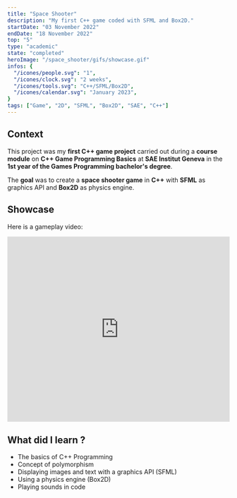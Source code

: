 ```yaml
---
title: "Space Shooter"
description: "My first C++ game coded with SFML and Box2D."
startDate: "03 November 2022"
endDate: "18 November 2022"
top: "5"
type: "academic"
state: "completed"
heroImage: "/space_shooter/gifs/showcase.gif"
infos: {
  "/icones/people.svg": "1",
  "/icones/clock.svg": "2 weeks",
  "/icones/tools.svg": "C++/SFML/Box2D",
  "/icones/calendar.svg": "January 2023",
}
tags: ["Game", "2D", "SFML", "Box2D", "SAE", "C++"]
---
```


## Context
This project was my **first C++ game project** carried out during a **course module** on **C++ Game Programming Basics** at **SAE Institut Geneva** in the **1st year of the Games Programming bachelor's degree**.

The **goal** was to create a **space shooter game** in **C++** with **SFML** as graphics API and **Box2D** as physics engine.

## Showcase
Here is a gameplay video:
<iframe width="100%" height="420" src="https://www.youtube.com/embed/cUDuVuuGcgM?si=EaIgB-Wb62VI0c6b" title="YouTube video player" frameborder="0" allow="accelerometer; autoplay; clipboard-write; encrypted-media; gyroscope; picture-in-picture; web-share" referrerpolicy="strict-origin-when-cross-origin" allowfullscreen></iframe>

## What did I learn ?
- The basics of C++ Programming
- Concept of polymorphism
- Displaying images and text with a graphics API (SFML)
- Using a physics engine (Box2D)
- Playing sounds in code